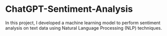 # ChatGPT-Sentiment-Analysis
In this project, I developed a machine learning model to perform sentiment analysis on text data using Natural Language Processing (NLP) techniques.
